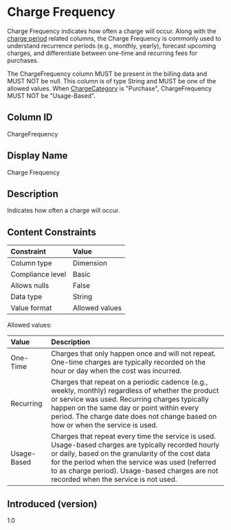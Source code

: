 # Charge Frequency

Charge Frequency indicates how often a charge will occur. Along with the [charge period](#glossary:chargeperiod) related columns, the Charge Frequency is commonly used to understand recurrence periods (e.g., monthly, yearly), forecast upcoming charges, and differentiate between one-time and recurring fees for purchases.

The ChargeFrequency column MUST be present in the billing data and MUST NOT be null. This column is of type String and MUST be one of the allowed values. When [ChargeCategory](#chargecategory) is "Purchase", ChargeFrequency MUST NOT be "Usage-Based".

## Column ID

ChargeFrequency

## Display Name

Charge Frequency

## Description

Indicates how often a charge will occur.

## Content Constraints

| Constraint      | Value          |
|:----------------|:---------------|
| Column type     | Dimension      |
| Compliance level| Basic          |
| Allows nulls    | False          |
| Data type       | String         |
| Value format    | Allowed values |

Allowed values:

| Value       | Description                   |
|:------------|:------------------------------|
| One-Time    | Charges that only happen once and will not repeat. One-time charges are typically recorded on the hour or day when the cost was incurred.  |
| Recurring   | Charges that repeat on a periodic cadence (e.g., weekly, monthly) regardless of whether the product or service was used. Recurring charges typically happen on the same day or point within every period. The charge date does not change based on how or when the service is used. |
| Usage-Based | Charges that repeat every time the service is used. Usage-based charges are typically recorded hourly or daily, based on the granularity of the cost data for the period when the service was used (referred to as charge period). Usage-based charges are not recorded when the service is not used.                    |

## Introduced (version)

1.0
